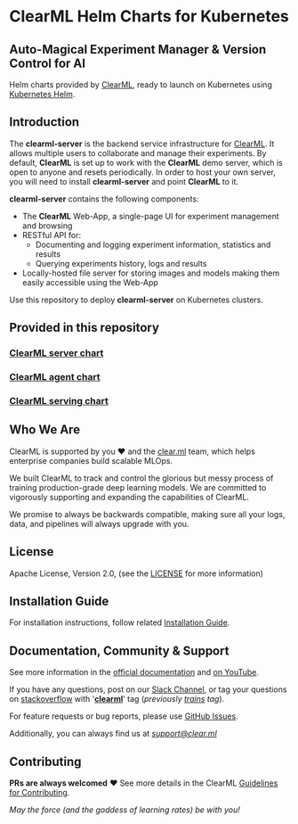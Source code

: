# ClearML Helm Charts for Kubernetes

##  Auto-Magical Experiment Manager & Version Control for AI

Helm charts provided by [ClearML](https://clear.ml), ready to launch on Kubernetes using [Kubernetes Helm](https://github.com/helm/helm).

## Introduction

The **clearml-server** is the backend service infrastructure for [ClearML](https://github.com/clearml/clearml).
It allows multiple users to collaborate and manage their experiments.
By default, **ClearML** is set up to work with the **ClearML** demo server, which is open to anyone and resets periodically. 
In order to host your own server, you will need to install **clearml-server** and point **ClearML** to it.

**clearml-server** contains the following components:

* The **ClearML** Web-App, a single-page UI for experiment management and browsing
* RESTful API for:
    * Documenting and logging experiment information, statistics and results
    * Querying experiments history, logs and results
* Locally-hosted file server for storing images and models making them easily accessible using the Web-App

Use this repository to deploy **clearml-server** on Kubernetes clusters.

## Provided in this repository

### [ClearML server chart](https://github.com/clearml/clearml-helm-charts/tree/main/charts/clearml)

### [ClearML agent chart](https://github.com/clearml/clearml-helm-charts/tree/main/charts/clearml-agent)

### [ClearML serving chart](https://github.com/clearml/clearml-helm-charts/tree/main/charts/clearml-serving)

## Who We Are

ClearML is supported by you :heart: and the [clear.ml](https://clear.ml) team, which helps enterprise companies build 
scalable MLOps.

We built ClearML to track and control the glorious but messy process of training production-grade deep learning models.
We are committed to vigorously supporting and expanding the capabilities of ClearML.

We promise to always be backwards compatible, making sure all your logs, data, and pipelines 
will always upgrade with you.

## License

Apache License, Version 2.0, (see the [LICENSE](https://www.apache.org/licenses/LICENSE-2.0) for more information)

## Installation Guide

For installation instructions, follow related [Installation Guide](INSTALL.md).

## Documentation, Community & Support

See more information in the [official documentation](https://clear.ml/docs/latest/docs) and [on YouTube](https://www.youtube.com/c/ClearML).

If you have any questions, post on our [Slack Channel](https://joinslack.clear.ml), or tag your questions on [stackoverflow](https://stackoverflow.com/questions/tagged/clearml) with '**[clearml](https://stackoverflow.com/questions/tagged/clearml)**' tag (*previously [trains](https://stackoverflow.com/questions/tagged/trains) tag*).

For feature requests or bug reports, please use [GitHub Issues](https://github.com/clearml/clearml-helm-charts/issues).

Additionally, you can always find us at *support@clear.ml*

## Contributing

**PRs are always welcomed** :heart: See more details in the ClearML [Guidelines for Contributing](https://github.com/clearml/clearml-helm-charts/blob/main/CONTRIBUTING.md).


_May the force (and the goddess of learning rates) be with you!_
